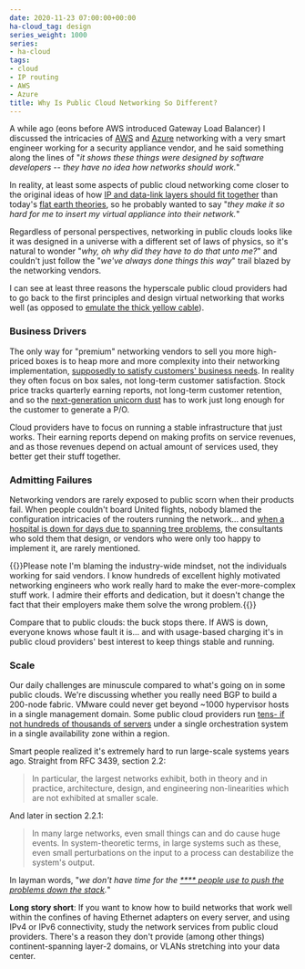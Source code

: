 ```yaml
---
date: 2020-11-23 07:00:00+00:00
ha-cloud_tag: design
series_weight: 1000
series:
- ha-cloud
tags:
- cloud
- IP routing
- AWS
- Azure
title: Why Is Public Cloud Networking So Different?
---
```

A while ago (eons before AWS introduced Gateway Load Balancer) I discussed the intricacies of [AWS](/2020/05/aws-networking-101.html) and [Azure](/2020/05/azure-networking-101.html) networking with a very smart engineer working for a security appliance vendor, and he said something along the lines of "_it shows these things were designed by software developers -- they have no idea how networks should work._" 

In reality, at least some aspects of public cloud networking come closer to the original ideas of how [IP and data-link layers should fit together](/2015/05/reinventing-clns-with-l3-only-forwarding.html) than today's [flat earth theories](/2020/04/stupidity-stretched-vlan.html), so he probably wanted to say "_they make it so hard for me to insert my virtual appliance into their network._"
<!--more-->
Regardless of personal perspectives, networking in public clouds looks like it was designed in a universe with a different set of laws of physics, so it's natural to wonder "_why, oh why did they have to do that unto me?_" and couldn't just follow the "_we've always done things this way_" trail blazed by the networking vendors.

I can see at least three reasons the hyperscale public cloud providers had to go back to the first principles and design virtual networking that works well (as opposed to [emulate the thick yellow cable](/2015/02/lets-get-rid-of-thick-yellow-cable.html)).

### Business Drivers

The only way for "premium" networking vendors to sell you more high-priced boxes is to heap more and more complexity into their networking implementation, [supposedly to satisfy customers' business needs](/2020/09/business-needs-excuses.html). In reality they often focus on box sales, not long-term customer satisfaction. Stock price tracks quarterly earning reports, not long-term customer retention, and so the [next-generation unicorn dust](/2020/02/be-careful-when-using-new-features.html) has to work just long enough for the customer to generate a P/O.

Cloud providers have to focus on running a stable infrastructure that just works. Their earning reports depend on making profits on service revenues, and as those revenues depend on actual amount of services used, they better get their stuff together.

### Admitting Failures

Networking vendors are rarely exposed to public scorn when their products fail. When people couldn't board United flights, nobody blamed the configuration intricacies of the routers running the network... and [when a hospital is down for days due to spanning tree problems](https://www.computerworld.com/article/2581420/all-systems-down.html), the consultants who sold them that design, or vendors who were only too happy to implement it, are rarely mentioned.

{{<note>}}Please note I'm blaming the industry-wide mindset, not the individuals working for said vendors. I know hundreds of excellent highly motivated networking engineers who work really hard to make the ever-more-complex stuff work. I admire their efforts and dedication, but it doesn't change the fact that their employers make them solve the wrong problem.{{</note>}}

Compare that to public clouds: the buck stops there. If AWS is down, everyone knows whose fault it is... and with usage-based charging it's in public cloud providers' best interest to keep things stable and running.

### Scale

Our daily challenges are minuscule compared to what's going on in some public clouds. We're discussing whether you really need BGP to build a 200-node fabric. VMware could never get beyond ~1000 hypervisor hosts in a single management domain. Some public cloud providers run [tens- if not hundreds of thousands of servers](https://www.lastweekinaws.com/blog/why-aws-announces-regions-in-advance/) under a single orchestration system in a single availability zone within a region.

Smart people realized it's extremely hard to run large-scale systems years ago. Straight from RFC 3439, section 2.2:

> In particular, the largest networks exhibit, both in theory and in practice, architecture, design, and engineering non-linearities which are not exhibited at smaller scale.  

And later in section 2.2.1:

> In many large networks, even small things can and do cause huge events. In system-theoretic terms, in large systems such as these, even small perturbations on the input to a process can destabilize the system's output.

In layman words, "_we don't have time for the [**** people use to push the problems down the stack](/2013/04/this-is-what-makes-networking-so-complex.html)._"

**Long story short**: If you want to know how to build networks that work well within the confines of having Ethernet adapters on every server, and using IPv4 or IPv6 connectivity, study the network services from public cloud providers. There's a reason they don't provide (among other things) continent-spanning layer-2 domains, or VLANs stretching into your data center. 
